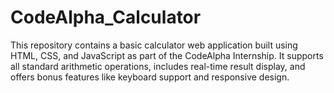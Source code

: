 # CodeAlpha_Calculator
This repository contains a basic calculator web application built using HTML, CSS, and JavaScript as part of the CodeAlpha Internship. It supports all standard arithmetic operations, includes real-time result display, and offers bonus features like keyboard support and responsive design.
